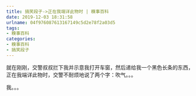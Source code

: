 ```yaml
---
title: 搞笑段子->正在我端详此物时 | 糗事百科
date: 2019-12-03 18:31:58
urlname: 04f976087613167149c5d2e78f2a03d5
tags: 
- 糗事百科
categories:
- 糗事百科
- 搞笑段子
---
```

就在刚刚，交警叔叔拦下我并示意我打开车窗，然后递给我一个黑色长条的东西，正在我端详此物时，交警不耐烦地说了两个字：吹气。。。

我。。。


